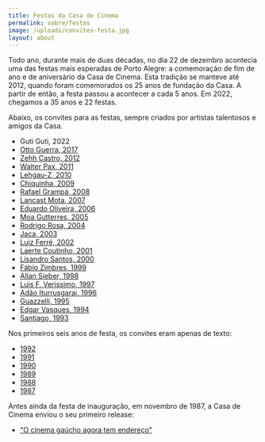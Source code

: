```yaml
---
title: Festas da Casa de Cinema
permalink: sobre/festas
image: /uploads/convites-festa.jpg
layout: about
---
```

Todo ano, durante mais de duas décadas, no dia 22 de dezembro acontecia uma das festas mais esperadas de Porto Alegre: a comemoração de fim de ano e de aniversário da Casa de Cinema. Esta tradição se manteve até 2012, quando foram comemorados os 25 anos de fundação da Casa. A partir de então, a festa passou a acontecer a cada 5 anos. Em 2022, chegamos a 35 anos e 22 festas.

Abaixo, os convites para as festas, sempre criados por artistas talentosos e amigos da Casa.

* Guti Guti, 2022
* [Otto Guerra, 2017](blob:https://www.casacinepoa.com.br/fbad4401-1feb-4cd0-8d88-891422c6eb32)		
* [Zehh Castro, 2012](blob:https://www.casacinepoa.com.br/fc7de876-3915-4c7f-a0b1-40a3c04b14f9)
* [Walter Pax, 2011](blob:https://www.casacinepoa.com.br/288ea7fd-4815-408a-b5b1-2319ba0e5ea6)
* [Lehgau-Z, 2010](blob:https://www.casacinepoa.com.br/0ad573c9-1c26-48b2-8659-94de7781a429)
* [Chiquinha, 2009](blob:https://www.casacinepoa.com.br/3916e838-dae2-4992-ba55-44fb812c1c95)
* [Rafael Grampá, 2008](blob:https://www.casacinepoa.com.br/ab891da5-3891-41f6-93c0-08f36ce446c0)
* [Lancast Mota, 2007](blob:https://www.casacinepoa.com.br/613bf978-b48d-4fd0-82ff-f059eeef1ab3)
* [Eduardo Oliveira, 2006](blob:https://www.casacinepoa.com.br/e3ef02b1-a9d2-4cd8-a7f6-0410de086d02)
* [Moa Gutterres, 2005](blob:https://www.casacinepoa.com.br/8465df8f-eb09-469a-859b-c491a9922a54)
* [Rodrigo Rosa, 2004](blob:https://www.casacinepoa.com.br/53ce1f59-d599-4e57-87ed-2dfa983fb702)
* [Jaca, 2003](blob:https://www.casacinepoa.com.br/17451516-fa1b-4e17-b0c1-7da266c5347d)
* [Luiz Ferré, 2002](blob:https://www.casacinepoa.com.br/ef5fc14d-3b7e-4d9e-bd61-62b22bbab2cf)
* [Laerte Coutinho, 2001](blob:https://www.casacinepoa.com.br/9d9a4e57-981a-4e2e-a5c9-eb8f781c113f)
* [Lisandro Santos, 2000](blob:https://www.casacinepoa.com.br/afdef61f-0031-4580-9847-bbc8597a4c8b)
* [](blob:https://www.casacinepoa.com.br/afdef61f-0031-4580-9847-bbc8597a4c8b)[Fábio Zimbres, 1999](blob:https://www.casacinepoa.com.br/73a1fe26-c8c1-4f5a-89e7-dee056afdf70)
* [Allan Sieber, 1998](blob:https://www.casacinepoa.com.br/bd469cc0-40f5-4f0f-a876-3f1a3192449a)
* [Luis F. Verissimo, 1997](blob:https://www.casacinepoa.com.br/35ab311f-ca73-4e94-b7f4-cf1a6b8b48bc)
* [Adão Iturrusgarai, 1996](blob:https://www.casacinepoa.com.br/38401d35-08a1-4c30-8b2e-fd19e1f9cc96)
* [Guazzelli, 1995](blob:https://www.casacinepoa.com.br/242cd400-75a9-425d-a1da-16e71fe2fd86)
* [Edgar Vasques, 1994](blob:https://www.casacinepoa.com.br/09abbc21-cf47-4939-9fb9-2faf15e10110)
* [](blob:https://www.casacinepoa.com.br/09abbc21-cf47-4939-9fb9-2faf15e10110)[Santiago, 1993](blob:https://www.casacinepoa.com.br/dbb2f4e8-364b-4764-81e7-3f7e0ae8e86d)

Nos primeiros seis anos de festa, os convites eram apenas de texto:

* [1992](blob:https://www.casacinepoa.com.br/ff370141-0a80-4491-b136-6691d1aade2a)
* [1991](blob:https://www.casacinepoa.com.br/9b574393-8fa1-4ff7-a6bb-9ccebb3a2802)
* [1990](blob:https://www.casacinepoa.com.br/7d18c8f1-927b-4778-9d8f-fd26b02a45fc)
* [1989](blob:https://www.casacinepoa.com.br/6cbe7958-b487-4dcb-8381-b5f7c836977b)
* [1988](blob:https://www.casacinepoa.com.br/a0ade65d-01ec-4154-bde4-1d69b3b99a14)
* [1987](blob:https://www.casacinepoa.com.br/271e8566-cc59-4659-834c-f6035de1bfad)

Antes ainda da festa de inauguração, em novembro de 1987, a Casa de Cinema enviou o seu primeiro release:

* ["O cinema gaúcho agora tem endereço"](blob:https://www.casacinepoa.com.br/77e21776-227c-4ce2-9296-99040d728f29)